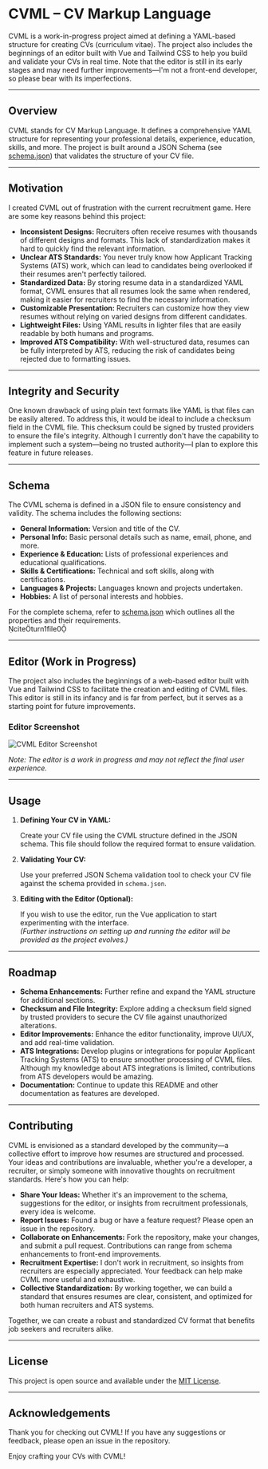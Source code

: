 # CVML – CV Markup Language

CVML is a work-in-progress project aimed at defining a YAML-based structure for creating CVs (curriculum vitae). The project also includes the beginnings of an editor built with Vue and Tailwind CSS to help you build and validate your CVs in real time. Note that the editor is still in its early stages and may need further improvements—I'm not a front-end developer, so please bear with its imperfections.

---

## Overview

CVML stands for CV Markup Language. It defines a comprehensive YAML structure for representing your professional details, experience, education, skills, and more. The project is built around a JSON Schema (see [schema.json](schema.json)) that validates the structure of your CV file.

---

## Motivation

I created CVML out of frustration with the current recruitment game. Here are some key reasons behind this project:

- **Inconsistent Designs:** Recruiters often receive resumes with thousands of different designs and formats. This lack of standardization makes it hard to quickly find the relevant information.
- **Unclear ATS Standards:** You never truly know how Applicant Tracking Systems (ATS) work, which can lead to candidates being overlooked if their resumes aren't perfectly tailored.
- **Standardized Data:** By storing resume data in a standardized YAML format, CVML ensures that all resumes look the same when rendered, making it easier for recruiters to find the necessary information.
- **Customizable Presentation:** Recruiters can customize how they view resumes without relying on varied designs from different candidates.
- **Lightweight Files:** Using YAML results in lighter files that are easily readable by both humans and programs.
- **Improved ATS Compatibility:** With well-structured data, resumes can be fully interpreted by ATS, reducing the risk of candidates being rejected due to formatting issues.

---

## Integrity and Security

One known drawback of using plain text formats like YAML is that files can be easily altered. To address this, it would be ideal to include a checksum field in the CVML file. This checksum could be signed by trusted providers to ensure the file's integrity. Although I currently don't have the capability to implement such a system—being no trusted authority—I plan to explore this feature in future releases.

---

## Schema

The CVML schema is defined in a JSON file to ensure consistency and validity. The schema includes the following sections:

- **General Information:** Version and title of the CV.
- **Personal Info:** Basic personal details such as name, email, phone, and more.
- **Experience & Education:** Lists of professional experiences and educational qualifications.
- **Skills & Certifications:** Technical and soft skills, along with certifications.
- **Languages & Projects:** Languages known and projects undertaken.
- **Hobbies:** A list of personal interests and hobbies.

For the complete schema, refer to [schema.json](schema.json) which outlines all the properties and their requirements.  
citeturn1file0

---

## Editor (Work in Progress)

The project also includes the beginnings of a web-based editor built with Vue and Tailwind CSS to facilitate the creation and editing of CVML files. This editor is still in its infancy and is far from perfect, but it serves as a starting point for future improvements.

### Editor Screenshot

![CVML Editor Screenshot](screenshots/cvml_editor.png)

*Note: The editor is a work in progress and may not reflect the final user experience.*

---

## Usage

1. **Defining Your CV in YAML:**

   Create your CV file using the CVML structure defined in the JSON schema. This file should follow the required format to ensure validation.

2. **Validating Your CV:**

   Use your preferred JSON Schema validation tool to check your CV file against the schema provided in `schema.json`.

3. **Editing with the Editor (Optional):**

   If you wish to use the editor, run the Vue application to start experimenting with the interface.  
   *(Further instructions on setting up and running the editor will be provided as the project evolves.)*

---

## Roadmap

- **Schema Enhancements:** Further refine and expand the YAML structure for additional sections.
- **Checksum and File Integrity:** Explore adding a checksum field signed by trusted providers to secure the CV file against unauthorized alterations.
- **Editor Improvements:** Enhance the editor functionality, improve UI/UX, and add real-time validation.
- **ATS Integrations:** Develop plugins or integrations for popular Applicant Tracking Systems (ATS) to ensure smoother processing of CVML files. Although my knowledge about ATS integrations is limited, contributions from ATS developers would be amazing.
- **Documentation:** Continue to update this README and other documentation as features are developed.

---

## Contributing

CVML is envisioned as a standard developed by the community—a collective effort to improve how resumes are structured and processed. Your ideas and contributions are invaluable, whether you're a developer, a recruiter, or simply someone with innovative thoughts on recruitment standards. Here's how you can help:

- **Share Your Ideas:** Whether it's an improvement to the schema, suggestions for the editor, or insights from recruitment professionals, every idea is welcome.
- **Report Issues:** Found a bug or have a feature request? Please open an issue in the repository.
- **Collaborate on Enhancements:** Fork the repository, make your changes, and submit a pull request. Contributions can range from schema enhancements to front-end improvements.
- **Recruitment Expertise:** I don't work in recruitment, so insights from recruiters are especially appreciated. Your feedback can help make CVML more useful and exhaustive.
- **Collective Standardization:** By working together, we can build a standard that ensures resumes are clear, consistent, and optimized for both human recruiters and ATS systems.

Together, we can create a robust and standardized CV format that benefits job seekers and recruiters alike.

---

## License

This project is open source and available under the [MIT License](LICENSE).

---

## Acknowledgements

Thank you for checking out CVML! If you have any suggestions or feedback, please open an issue in the repository.

Enjoy crafting your CVs with CVML!